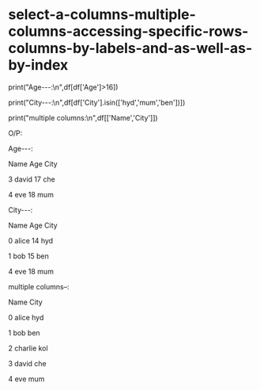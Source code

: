 # select-a-columns-multiple-columns-accessing-specific-rows-columns-by-labels-and-as-well-as-by-index

print("Age---:\n",df[df['Age']>16])

print("City---:\n",df[df['City'].isin(['hyd','mum','ben'])])

print("multiple columns:\n",df[['Name','City']])

O/P:

Age---:

Name Age City

3 david 17 che

4 eve 18 mum

City---:

Name Age City

0 alice 14 hyd

1 bob 15 ben

4 eve 18 mum

multiple columns–:

Name City

0 alice hyd

1 bob ben

2 charlie kol

3 david che

4 eve mum
